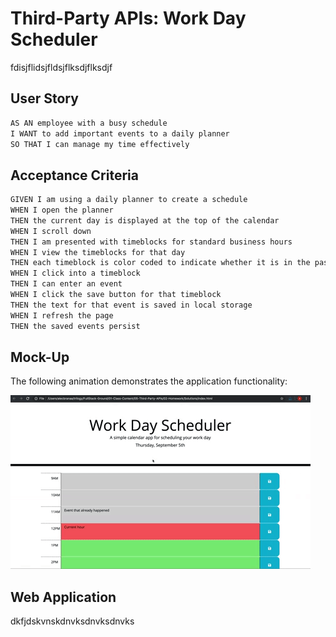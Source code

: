 # Third-Party APIs: Work Day Scheduler

fdisjflidsjfldsjflksdjflksdjf

## User Story 

```md
AS AN employee with a busy schedule
I WANT to add important events to a daily planner
SO THAT I can manage my time effectively
```

## Acceptance Criteria 

```md
GIVEN I am using a daily planner to create a schedule
WHEN I open the planner
THEN the current day is displayed at the top of the calendar
WHEN I scroll down
THEN I am presented with timeblocks for standard business hours
WHEN I view the timeblocks for that day
THEN each timeblock is color coded to indicate whether it is in the past, present, or future
WHEN I click into a timeblock
THEN I can enter an event
WHEN I click the save button for that timeblock
THEN the text for that event is saved in local storage
WHEN I refresh the page
THEN the saved events persist
```


## Mock-Up

The following animation demonstrates the application functionality:

<!-- @TODO: create ticket to review/update image) -->
![A user clicks on slots on the color-coded calendar and edits the events.](./Assets/05-third-party-apis-homework-demo.gif)




## Web Application 

dkfjdskvnskdnvksdnvksdnvks